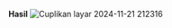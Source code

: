 **Hasil**
![Cuplikan layar 2024-11-21 212316](https://github.com/user-attachments/assets/de70ec25-3183-4d4a-a414-0f9d8d890a50)
